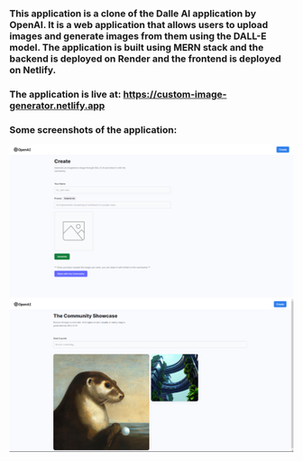 ### This application is a clone of the Dalle AI application by OpenAI. It is a web application that allows users to upload images and generate images from them using the DALL-E model. The application is built using MERN stack and the backend is deployed on Render and the frontend is deployed on Netlify.
 
### The application is live at: https://custom-image-generator.netlify.app

### Some screenshots of the application:
![IMG](./Screenshot_1.png)
![IMG](./Screenshot_2.png)
